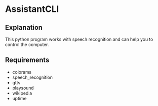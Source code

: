 # AssistantCLI

## Explanation
This python program works with speech recognition and can help you to control the computer.

## Requirements
- colorama
- speech_recognition
- gtts
- playsound
- wikipedia
- uptime
